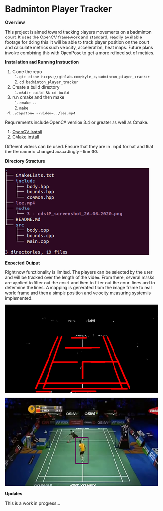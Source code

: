 # Badminton Player Tracker

**Overview**

This project is aimed toward tracking players movements on a badminton court. It uses the OpenCV framework and standard, readily available footage for doing this. It will be able to track player position on the court and calculate metrics such velocity, acceleration, heat maps. Future plans involve combining this with OpenPose to get a more refined set of metrics.

**Installation and Running Instruction**

1. Clone the repo
   1. `git clone https://gitlab.com/kyle_c/badminton_player_tracker`
   2. `cd badminton_player_tracker`
2. Create a build directory
   1. `mkdir build && cd build`
3. run cmake and then make
   1. `cmake ..`
   2. `make`
4. `./Capstone --video=../lee.mp4`

Requirements include OpenCV version 3.4 or greater as well as Cmake.

1. [OpenCV Install](https://docs.opencv.org/trunk/d7/d9f/tutorial_linux_install.html)
2. [CMake install](https://cmake.org/install/)

Different videos can be used. Ensure that they are in .mp4 format and that the file name is changed accordingly - line 66.

**Directory Structure**

![Directory](/media/tree.png)

**Expected Output**

Right now functionality is limited. The players can be selected by the user and will be tracked over the length of the video. From there, several masks are applied to filter out the court and then to filter out the court lines and to determine the lines. A mapping is generated from the image frame to real world frame and then a simple position and velocity measuring system is implemented.

![Court](/media/court.png)

![Tracking](/media/tracker.png)

**Updates**

This is a work in progress...
